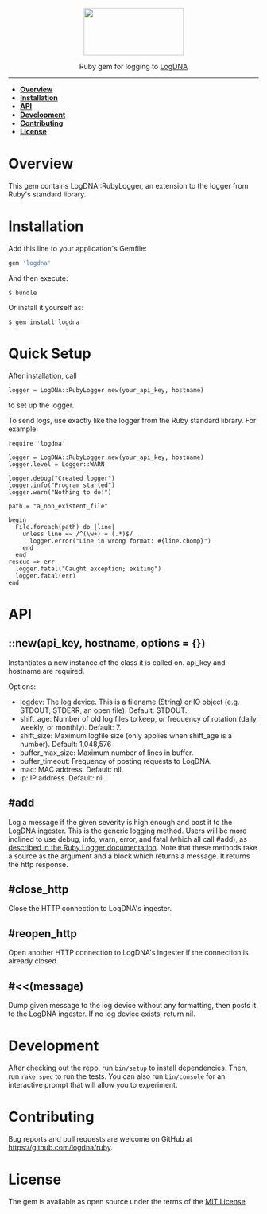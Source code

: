 <p align="center">
  <a href="https://app.logdna.com">
    <img height="95" width="201" src="https://raw.githubusercontent.com/logdna/artwork/master/logo%2Bruby.png">
  </a>
  <p align="center">Ruby gem for logging to <a href="https://app.logdna.com">LogDNA</a></p>
</p>

---

* **[Overview](#overview)**
* **[Installation](#installation)**
* **[API](#api)**
* **[Development](#development)**
* **[Contributing](#contributing)**
* **[License](#license)**

# Overview

This gem contains LogDNA::RubyLogger, an extension to the logger from Ruby's standard library.

# Installation

Add this line to your application's Gemfile:

```ruby
gem 'logdna'
```

And then execute:

    $ bundle

Or install it yourself as:

    $ gem install logdna

# Quick Setup

After installation, call

    logger = LogDNA::RubyLogger.new(your_api_key, hostname)

to set up the logger.

To send logs, use exactly like the logger from the Ruby standard library. For example:

    require 'logdna'

    logger = LogDNA::RubyLogger.new(your_api_key, hostname)
    logger.level = Logger::WARN

    logger.debug("Created logger")
    logger.info("Program started")
    logger.warn("Nothing to do!")

    path = "a_non_existent_file"

    begin
      File.foreach(path) do |line|
        unless line =~ /^(\w+) = (.*)$/
          logger.error("Line in wrong format: #{line.chomp}")
        end
      end
    rescue => err
      logger.fatal("Caught exception; exiting")
      logger.fatal(err)
    end

# API

## ::new(api_key, hostname, options = {})

Instantiates a new instance of the class it is called on. api_key and hostname are required.

Options:
* logdev: The log device. This is a filename (String) or IO object (e.g. STDOUT, STDERR, an open file). Default: STDOUT.
* shift_age: Number of old log files to keep, or frequency of rotation (daily, weekly, or monthly). Default: 7.
* shift_size: Maximum logfile size (only applies when shift_age is a number). Default: 1,048,576
* buffer_max_size: Maximum number of lines in buffer.
* buffer_timeout: Frequency of posting requests to LogDNA.
* mac: MAC address. Default: nil.
* ip: IP address. Default: nil.

## \#add

Log a message if the given severity is high enough and post it to the LogDNA ingester. This is the generic logging method. Users will be more inclined to use debug, info, warn, error, and fatal (which all call \#add), as [described in the Ruby Logger documentation](https://ruby-doc.org/stdlib-2.3.0/libdoc/logger/rdoc/Logger.html). Note that these methods take a source as the argument and a block which returns a message. It returns the http response.

## \#close_http

Close the HTTP connection to LogDNA's ingester.

## \#reopen_http

Open another HTTP connection to LogDNA's ingester if the connection is already closed.

## \#<<(message)

Dump given message to the log device without any formatting, then posts it to the LogDNA ingester. If no log device exists, return nil.

# Development

After checking out the repo, run `bin/setup` to install dependencies. Then, run `rake spec` to run the tests. You can also run `bin/console` for an interactive prompt that will allow you to experiment.

# Contributing

Bug reports and pull requests are welcome on GitHub at https://github.com/logdna/ruby.

# License

The gem is available as open source under the terms of the [MIT License](http://opensource.org/licenses/MIT).

